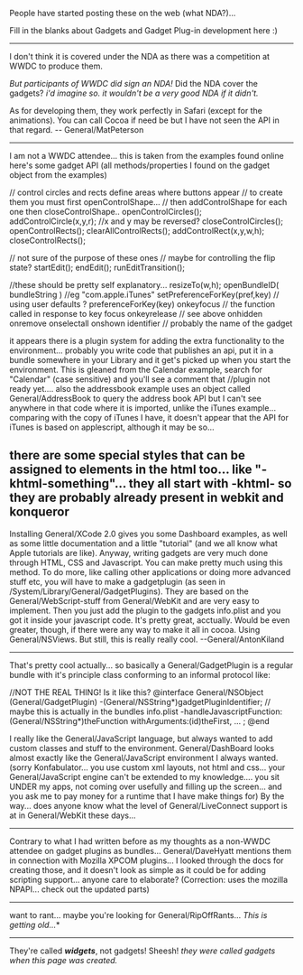 People have started posting these on the web (what NDA?)...

Fill in the blanks about Gadgets and Gadget Plug-in development here :)

----

I don't think it is covered under the NDA as there was a competition at WWDC to produce them.

*But participants of WWDC did sign an NDA!* Did the NDA cover the gadgets? *i'd imagine so. it wouldn't be a very good NDA if it didn't.*

As for developing them, they work perfectly in Safari (except for the animations). You can call Cocoa if need be but I have not seen the API in that regard. -- General/MatPeterson

----

I am not a WWDC attendee... this is taken from the examples found online
here's some gadget API (all methods/properties I found on the gadget object from the examples)

    
// control circles and rects define areas where buttons appear
// to create them you must first openControlShape... 
// then addControlShape for each one then closeControlShape..
openControlCircles();  
addControlCircle(x,y,r); //x and y may be reversed?
closeControlCircles();
openControlRects();
clearAllControlRects();
addControlRect(x,y,w,h);
closeControlRects();

// not sure of the purpose of these ones
// maybe for controlling the flip state?
startEdit();
endEdit();
runEditTransition();

//these should be pretty self explanatory...
resizeTo(w,h);
openBundleID( bundleString ) //eg "com.apple.iTunes"
setPreferenceForKey(pref,key) // using user defaults ?
preferenceForKey(key)
onkeyfocus // the function called in response to key focus
onkeyrelease // see above
onhidden
onremove
onselectall
onshown
identifier // probably the name of the gadget


it appears there is a plugin system for adding the extra functionality to the environment... probably you write code that publishes an api, put it in a bundle somewhere in your Library and it get's picked up when you start the environment.  This is gleaned from the Calendar example, search for "Calendar" (case sensitive) and you'll see a comment that //plugin not ready yet.... also the addressbook example uses an object called General/AddressBook to query the address book API but I can't see anywhere in that code where it is imported, unlike the iTunes example... comparing with the copy of iTunes I have, it doesn't appear that the API for iTunes is based on applescript, although it may be so...

there are some special styles that can be assigned to elements in the html too... like "-khtml-something"... they all start with -khtml- so they are probably already present in webkit and konqueror
----

Installing General/XCode 2.0 gives you some Dashboard examples, as well as some little documentation and a little "tutorial" (and we all know what Apple tutorials are like).
Anyway, writing gadgets are very much done through HTML, CSS and Javascript. You can make pretty much using this method. To do more, like calling other applications or doing more advanced stuff etc, you will have to make a gadgetplugin (as seen in /System/Library/General/GadgetPlugins). They are based on the General/WebScript-stuff from General/WebKit and are very easy to implement. Then you just add the plugin to the gadgets info.plist and you got it inside your javascript code. It's pretty great, acctually.
Would be even greater, though, if there were any way to make it all in cocoa. Using General/NSViews.
But still, this is really really cool. --General/AntonKiland

----

That's pretty cool actually... so basically a General/GadgetPlugin is a regular bundle with it's principle class conforming to an informal protocol like:
    
//NOT THE REAL THING! Is it like this?
@interface General/NSObject (General/GadgetPlugin)
-(General/NSString*)gadgetPluginIdentifier; // maybe this is actually in the bundles info.plist
-handleJavascriptFunction:(General/NSString*)theFunction withArguments:(id)theFirst, ... ;
@end


 I really like the General/JavaScript language, but always wanted to add custom classes and stuff to the environment.  General/DashBoard looks almost exactly like the General/JavaScript environment I always wanted.  (sorry Konfabulator... you use custom xml layouts, not html and css... your General/JavaScript engine can't be extended to my knowledge.... you sit UNDER my apps, not coming over usefully and filling up the screen... and you ask me to pay money for a runtime that I have make things for)  By the way... does anyone know what the level of General/LiveConnect support is at in General/WebKit these days... 

----

Contrary to what I had written before as my thoughts as a non-WWDC attendee on gadget plugins as bundles... General/DaveHyatt mentions them in connection with Mozilla XPCOM plugins... I looked through the docs for creating those, and it doesn't look as simple as it could be for adding scripting support... anyone care to elaborate? (Correction: uses the mozilla NPAPI... check out the updated parts)

----

want to rant... maybe you're looking for General/RipOffRants... *This is getting old...**

----

They're called ***widgets***, not gadgets! Sheesh! *they were called gadgets when this page was created.*
